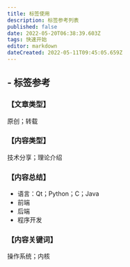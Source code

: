 ```yaml
---
title: 标签使用
description: 标签参考列表
published: false
date: 2022-05-20T06:38:39.603Z
tags: 快速开始
editor: markdown
dateCreated: 2022-05-11T09:45:05.659Z
---
```


## - **标签参考**
### 【文章类型】
原创；转载
### 【内容类型】
技术分享；理论介绍
### 【内容总结】
- 语言：Qt；Python；C；Java
- 前端
- 后端
- 程序开发
### 【内容关键词】
操作系统；内核

